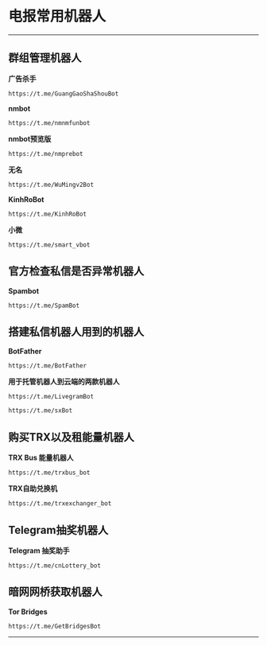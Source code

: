 # 电报常用机器人

--------------------

## 群组管理机器人

**广告杀手**

    https://t.me/GuangGaoShaShouBot

**nmbot**

    https://t.me/nmnmfunbot

**nmbot预览版**

    https://t.me/nmprebot

**无名**

    https://t.me/WuMingv2Bot

**KinhRoBot**

    https://t.me/KinhRoBot

**小微**

    https://t.me/smart_vbot

## 官方检查私信是否异常机器人

**Spambot**

    https://t.me/SpamBot

## 搭建私信机器人用到的机器人

**BotFather**

    https://t.me/BotFather

**用于托管机器人到云端的两款机器人**

    https://t.me/LivegramBot

    https://t.me/sxBot

## 购买TRX以及租能量机器人

**TRX Bus 能量机器人**

    https://t.me/trxbus_bot

**TRX自助兑换机**

    https://t.me/trxexchanger_bot

## Telegram抽奖机器人

**Telegram 抽奖助手**

    https://t.me/cnLottery_bot

## 暗网网桥获取机器人

**Tor Bridges**

    https://t.me/GetBridgesBot

--------------------